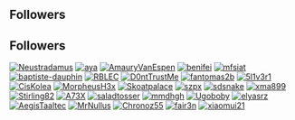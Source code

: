 ## Followers

<!-- TOP-FOLLOWERS:START -->
## Followers

[![Neustradamus](https://img.shields.io/github/followers/Neustradamus?label=Neustradamus&style=social)](https://github.com/Neustradamus) [![aya](https://img.shields.io/github/followers/aya?label=aya&style=social)](https://github.com/aya) [![AmauryVanEspen](https://img.shields.io/github/followers/AmauryVanEspen?label=AmauryVanEspen&style=social)](https://github.com/AmauryVanEspen) [![benifei](https://img.shields.io/github/followers/benifei?label=benifei&style=social)](https://github.com/benifei) [![mfsiat](https://img.shields.io/github/followers/mfsiat?label=mfsiat&style=social)](https://github.com/mfsiat) [![baptiste-dauphin](https://img.shields.io/github/followers/baptiste-dauphin?label=baptiste-dauphin&style=social)](https://github.com/baptiste-dauphin) [![RBLEC](https://img.shields.io/github/followers/RBLEC?label=RBLEC&style=social)](https://github.com/RBLEC) [![D0ntTrustMe](https://img.shields.io/github/followers/D0ntTrustMe?label=D0ntTrustMe&style=social)](https://github.com/D0ntTrustMe) [![fantomas2b](https://img.shields.io/github/followers/fantomas2b?label=fantomas2b&style=social)](https://github.com/fantomas2b) [![5l1v3r1](https://img.shields.io/github/followers/5l1v3r1?label=5l1v3r1&style=social)](https://github.com/5l1v3r1) [![CisKolea](https://img.shields.io/github/followers/CisKolea?label=CisKolea&style=social)](https://github.com/CisKolea) [![MorpheusH3x](https://img.shields.io/github/followers/MorpheusH3x?label=MorpheusH3x&style=social)](https://github.com/MorpheusH3x) [![Skoatpalace](https://img.shields.io/github/followers/Skoatpalace?label=Skoatpalace&style=social)](https://github.com/Skoatpalace) [![szpx](https://img.shields.io/github/followers/szpx?label=szpx&style=social)](https://github.com/szpx) [![sdsnake](https://img.shields.io/github/followers/sdsnake?label=sdsnake&style=social)](https://github.com/sdsnake) [![xma899](https://img.shields.io/github/followers/xma899?label=xma899&style=social)](https://github.com/xma899) [![Stirling82](https://img.shields.io/github/followers/Stirling82?label=Stirling82&style=social)](https://github.com/Stirling82) [![A73X](https://img.shields.io/github/followers/A73X?label=A73X&style=social)](https://github.com/A73X) [![saladtosser](https://img.shields.io/github/followers/saladtosser?label=saladtosser&style=social)](https://github.com/saladtosser) [![mmdhgh](https://img.shields.io/github/followers/mmdhgh?label=mmdhgh&style=social)](https://github.com/mmdhgh) [![Ugoboby](https://img.shields.io/github/followers/Ugoboby?label=Ugoboby&style=social)](https://github.com/Ugoboby) [![elyasrz](https://img.shields.io/github/followers/elyasrz?label=elyasrz&style=social)](https://github.com/elyasrz) [![AegisTaaltec](https://img.shields.io/github/followers/AegisTaaltec?label=AegisTaaltec&style=social)](https://github.com/AegisTaaltec) [![MrNullus](https://img.shields.io/github/followers/MrNullus?label=MrNullus&style=social)](https://github.com/MrNullus) [![Chronoz55](https://img.shields.io/github/followers/Chronoz55?label=Chronoz55&style=social)](https://github.com/Chronoz55) [![fair3n](https://img.shields.io/github/followers/fair3n?label=fair3n&style=social)](https://github.com/fair3n) [![xiaomui21](https://img.shields.io/github/followers/xiaomui21?label=xiaomui21&style=social)](https://github.com/xiaomui21) 
<!-- TOP-FOLLOWERS:END -->
